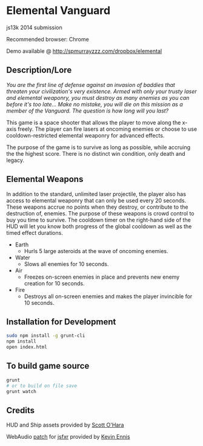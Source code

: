 # Elemental Vanguard

js13k 2014 submission

Recommended browser: Chrome

Demo available @ http://spmurrayzzz.com/dropbox/elemental

## Description/Lore

*You are the first line of defense against an invasion of baddies that threaten
your civilization's very existence. Armed with only your trusty laser and
elemental weaponry, you must destroy as many enemies as you can before it's
too late... Make no mistake, you will die on this mission as a member of the
Vanguard. The question is how long will you last?*

This game is a space shooter that allows the player to move along the x-axis
freely. The player can fire lasers at oncoming enemies or choose to use
cooldown-restricted elemental weaponry for advanced effects.

The purpose of the game is to survive as long as possible, while accruing the
the highest score. There is no distinct win condition, only death and legacy.

## Elemental Weapons

In addition to the standard, unlimited laser projectile, the player also has
access to elemental weaponry that can only be used every 20 seconds. These
weapons accrue no points when they destroy, or contribute to the destruction of,
enemies. The purpose of these weapons is crowd control to buy you time to
survive. The cooldown timer on the right-hand side of the HUD will let you know
both progress of the global cooldown as well as the timed effect durations.

- Earth
  - Hurls 5 large asteroids at the wave of oncoming enemies.
- Water
  - Slows all enemies for 10 seconds.
- Air
  - Freezes on-screen enemies in place and prevents new enemy creation for 10 seconds.
- Fire
  - Destroys all on-screen enemies and makes the player invincible for 10
  seconds.


## Installation for Development

```bash
sudo npm install -g grunt-cli
npm install
open index.html
```

## To build game source

```bash
grunt
# or to build on file save
grunt watch
```

## Credits

HUD and Ship assets provided by [Scott O'Hara](https://github.com/scottaohara)

WebAudio [patch](https://github.com/spmurrayzzz/ElementalVanguard/commits?author=kevincennis) for [jsfxr](https://github.com/mneubrand/jsfxr) provided by
[Kevin Ennis](https://github.com/kevincennis)
